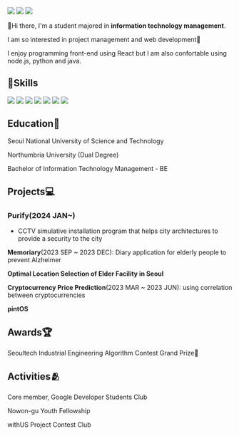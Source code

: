 <a href="https://velog.io/@hyunwestpark" target="_blank"><img src="https://img.shields.io/badge/Blog-20C997?style=flat-square&logo=Velog&logoColor=white"/></a>
<a href="www.linkedin.com/in/hyunseo-park-0619841a7" target="_blank"><img src="https://img.shields.io/badge/Hyunseo Park-0A66C2?style=flat-square&logo=LinkedIn&logoColor=white"/></a>
<a href="gmail.com" target="_blank"><img src="https://img.shields.io/badge/rainday0828@gmail.com-EA4335?style=flat-square&logo=Gmail&logoColor=white"/></a>

👋Hi there, I'm a student majored in <b>information technology management</b>.

I am so interested in project management and web development🚀

I enjoy programming front-end using React but I am also confortable using node.js, python and java.

## 🦾Skills

<img src="https://img.shields.io/badge/Python-3776AB?style=flat-square&logo=Python&logoColor=white"/> <img src="https://img.shields.io/badge/React-61DAFB?style=flat-square&logo=React&logoColor=white"/>
<img src="https://img.shields.io/badge/Node.js-339933?style=flat-square&logo=Node.js&logoColor=white"/>
<img src="https://img.shields.io/badge/JavaScript-F7DF1E?style=flat-square&logo=JavaScript&logoColor=white"/>
<img src="https://img.shields.io/badge/Spring-6DB33F?style=flat-square&logo=Spring&logoColor=white"/>
<img src="https://img.shields.io/badge/Spring Boot-6DB33F?style=flat-square&logo=Spring Boot&logoColor=white"/>
<img src="https://img.shields.io/badge/Kotlin-7F52FF?style=flat-square&logo=Kotlin&logoColor=white"/>


## Education🏫
Seoul National University of Science and Technology

Northumbria University (Dual Degree)

Bachelor of Information Technology Management - BE

## Projects💻
### Purify(2024 JAN~)
- CCTV simulative installation program that helps city architectures to provide a security to the city

<b>Memoriary</b>(2023 SEP ~ 2023 DEC): Diary application for elderly people to prevent Alzheimer

<b>Optimal Location Selection of Elder Facility in Seoul</b>

<b>Cryptocurrency Price Prediction</b>(2023 MAR ~ 2023 JUN): using correlation between cryptocurrencies

<b>pintOS</b>

## Awards🏆
Seoultech Industrial Engineering Algorithm Contest Grand Prize🥇

## Activities🫂
Core member, Google Developer Students Club

Nowon-gu Youth Fellowship

withUS Project Contest Club


<!--
**hyunwestpark/hyunwestpark** is a ✨ _special_ ✨ repository because its `README.md` (this file) appears on your GitHub profile.

Here are some ideas to get you started:

- 🔭 I’m currently working on ...
- 🌱 I’m currently learning ...
- 👯 I’m looking to collaborate on ...
- 🤔 I’m looking for help with ...
- 💬 Ask me about ...
- 📫 How to reach me: ...
- 😄 Pronouns: ...
- ⚡ Fun fact: ...
-->
